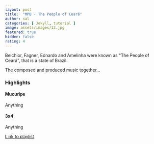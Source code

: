 ```yaml
---
layout: post
title:  "MPB - The People of Ceará"
author: sal
categories: [ Jekyll, tutorial ]
image: assets/images/12.jpg
featured: true
hidden: false
rating: 4
---
```


Belchior, Fagner, Ednardo and Amelinha were known as "The People of Ceará", that is a state of Brazil.

The composed and produced music together...

### Highlights

#### Mucuripe
Anything

#### 3x4
Anything

[Link to playlist]()
